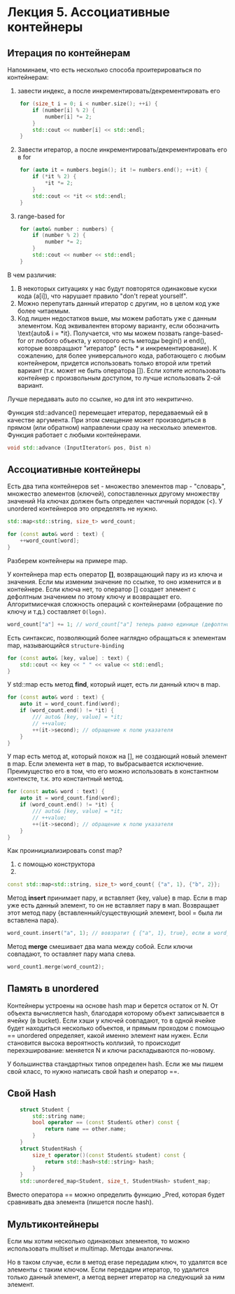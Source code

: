 # Лекция 5. Ассоциативные контейнеры

## Итерация по контейнерам

Напоминаем, что есть несколько способа проитерироваться по контейнерам:
1) завести индекс, а после инкрементировать/декрементировать его
```c++ 
    for (size_t i = 0; i < number.size(); ++i) {
        if (number[i] % 2) {
            number[i] *= 2;
        }
        std::cout << number[i] << std::endl;
    }
```
2) Завести итератор, а после инкрементировать/декрементировать его в for
```c++
    for (auto it = numbers.begin(); it != numbers.end(); ++it) {
        if (*it % 2) {
            *it *= 2;
        }
        std::cout << *it << std::endl;
    }
```
3) range-based for
```c++
    for (auto& number : numbers) {
        if (number % 2) {
            number *= 2;
        }
        std::cout << number << std::endl;
    }
```
В чем различия: 
1) В некоторых ситуациях  у нас будут повторятся одинаковые куски кода (a[i]), что нарушает правило "don't repeat yourself".
2) Можно перепутать данный итератор с другим, но в целом код уже более читаемым.
3) Код лишен недостатков выше, мы можем работать уже с данным элементом. Код эквивалентен второму варианту, если обозначить \text{auto\& i = *it}. Получается, что мы можем позвать range-based-for от любого объекта, у которого есть методы begin() и end(), которые возвращают "итератор" (есть * и инкрементирование).
К сожалению, для более универсального кода, работающего с любым контейнером, придется использовать только второй или третий вариант (т.к. может не быть оператора []).
 Если хотите использовать контейнер с произвольным доступом, то лучше использовать 2-ой вариант.

Лучше передавать auto по ссылке, но для int это некритично. 

Функция std::advance() перемещает итератор, передаваемый ей в качестве аргумента. При этом смещение может производиться в прямом (или обратном) направлении сразу на несколько элементов. Функция работает с любыми контейнерами.

```c++
void std::advance (InputIterator& pos, Dist n)
```


## Ассоциативные контейнеры

Есть два типа контейнеров
set - множество элементов
map - "словарь", множество элементов (ключей), сопоставленных другому множеству значений
На ключах должен быть определен частичный порядок (<). У unordered контейнеров это определять не нужно.

```c++
std::map<std::string, size_t> word_count;

for (const auto& word : text) {
    ++word_count[word];
}
```
Разберем контейнеры на примере map.

У контейнера map есть оператор **[]**, возвращающий пару из из ключа и значения. Если мы изменим значение по ссылке, то оно изменится и в контейнере.
Если ключа нет, то оператор [] создает элемент с дефолтным значением  по этому ключу и возвращает его.
Алгоритмисечкая сложность операций с контейнерами (обращение по ключу и т.д.) составляет `O(logn)`.

```c++
word_count["a"] += 1; // word_count["a"] теперь равно единице (дефолтное значение - 0)
```
Есть синтаксис, позволяющий более наглядно обращаться к элементам map, называющийся `structure-binding`

```c++
for (const auto& [key, value] : text) {
    std::cout << key << " " << value << std::endl;
}
```

У std::map есть метод **find**, который ищет, есть ли данный ключ в map. 

```c++
for (const auto& word : text) {
    auto it = word_count.find(word);
    if (word_count.end() != *it) {
        /// auto& [key, value] = *it;
        // ++value;
        ++(it->second); // обращение к полю указателя
    }
}
```
У map есть метод at, который похож на [], не создающий новый элемент в map.  Если элемента нет в map, то выбрасывается исключение. Преимущество его в том, что его можно использовать в константном контексте, т.к. это константный метод. 

```c++
for (const auto& word : text) {
    auto it = word_count.find(word);
    if (word_count.end() != *it) {
        /// auto& [key, value] = *it;
        // ++value;
        ++(it->second); // обращение к полю указателя
    }
}
```

Как проинициализировать const map?
1) с помощью конструктора
2)
```c++
const std::map<std::string, size_t> word_count{ {"a", 1}, {"b", 2}};
```
Метод **insert** принимает пару, и вставляет {key, value} в map. Если в map уже есть данный элемент, то он не вставляет пару в мап. Возвращает этот метод пару {вставленный/существующий элемент, bool = была ли вставлена пара}.

```c++
word_count.insert("a", 1); // вовзратит { {"a", 1}, true}, если в word_count не было такого ключа
```
 Метод **merge** смешивает два мапа между собой. Если ключи совпадают, то оставляет пару мапа слева.
```c++
word_count1.merge(word_count2); 
```
## Память в unordered

Контейнеры устроены на основе hash map и берется остаток от N. От объекта вычисляется hash, благодаря которому объект записывается в ячейку (в bucket). Если хэши у ключей совпадают, то в одной ячейке будет находиться несколько объектов, и прямым проходом с помощью == unordered определяет, какой именно элемент нам нужен. 
Если становится высока вероятность коллизий, то происходит перехэширование: меняется N и ключи раскладываются по-новому. 

У большинства стандартных типов определен hash. Если же мы пишем свой класс, то нужно написать свой hash и оператор ==.

## Свой Hash

```c++
    struct Student {
        std::string name;
        bool operator == (const Student& other) const {
            return name == other.name;
        }
    }
    struct StudentHash {
        size_t operator()(const Student& student) const {
            return std::hash<std::string> hash;
        }
    }
    std::unordered_map<Student, size_t, StudentHash> student_map;
```
Вместо оператора == можно определить функцию _Pred, которая будет сравнивать два элемента (пишется после hash).

## Мультиконтейнеры

Если мы хотим несколько одинаковых элементов, то можно использовать multiset и multimap. Методы аналогичны.

Но в таком случае, если в метод erase передадим ключ, то удалятся все элементы с таким ключом. Если передадим итератор, то удалится только данный элемент, а метод вернет итератор на следующий за ним элемент.

